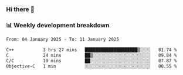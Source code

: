 ### Hi there 👋

### 📊 Weekly development breakdown
<!--START_SECTION:waka-->

```txt
From: 04 January 2025 - To: 11 January 2025

C++           3 hrs 27 mins   ████████████████████▒░░░░   81.74 %
C             24 mins         ██▒░░░░░░░░░░░░░░░░░░░░░░   09.84 %
C/C           19 mins         ██░░░░░░░░░░░░░░░░░░░░░░░   07.87 %
Objective-C   1 min           ░░░░░░░░░░░░░░░░░░░░░░░░░   00.55 %
```

<!--END_SECTION:waka-->
